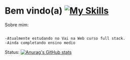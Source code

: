 # Bem vindo(a) [![My Skills](https://skillicons.dev/icons?i=github)](https://skillicons.dev)

Sobre mim:
```

-Atualmente estudando no Vai na Web curso full stack.
-Ainda completando ensino medio
```


Status:
[![Anurag's GitHub stats](https://github-readme-stats.vercel.app/api?username=LuisOtavioD&theme=nightowl&show_icons=true)](https://github.com/anuraghazra/github-readme-stats)




<!--
**LuisOtavioD/LuisOtavioD** is a ✨ _special_ ✨ repository because its `README.md` (this file) appears on your GitHub profile.

Here are some ideas to get you started:

- 🔭 I’m currently working on ...
- 🌱 I’m currently learning ...
- 👯 I’m looking to collaborate on ...
- 🤔 I’m looking for help with ...
- 💬 Ask me about ...
- 📫 How to reach me: ...
- 😄 Pronouns: ...
- ⚡ Fun fact: ...
-->
